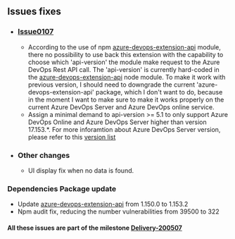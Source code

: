 ## Issues fixes

- ### [Issue0107](https://github.com/expertasolutions/VstsDashboard/issues/107)
  - According to the use of npm [azure-devops-extension-api](https://github.com/Microsoft/azure-devops-extension-api) module, there no possibility to use back this extension with the capability to choose which 'api-version' the module make request to the Azure DevOps Rest API call. The 'api-version' is currently hard-coded in the [azure-devops-extension-api](https://github.com/Microsoft/azure-devops-extension-api) node module. To make it work with previous version, I should need to downgrade the current 'azure-devops-extension-api' package, which I don't want to do, because in the moment I want to make sure to make it works properly on the current Azure DevOps Server and Azure DevOps online service.
  - Assign a minimal demand to api-version >= 5.1 to only support Azure DevOps Online and Azure DevOps Server higher than version 17.153.*. For more inforamtion about Azure DevOps Server version, please refer to this [version list](https://docs.microsoft.com/en-us/azure/devops/release-notes/features-timeline#server-build-numbers)

- ### Other changes
  - UI display fix when no data is found.

### Dependencies Package update
  - Update [azure-devops-extension-api](https://github.com/Microsoft/azure-devops-extension-api) from 1.150.0 to 1.153.2
  - Npm audit fix, reducing the number vulnerabilities from 39500 to 322

#### All these issues are part of the milestone [Delivery-200507](https://github.com/expertasolutions/VstsDashboard/milestone/3)